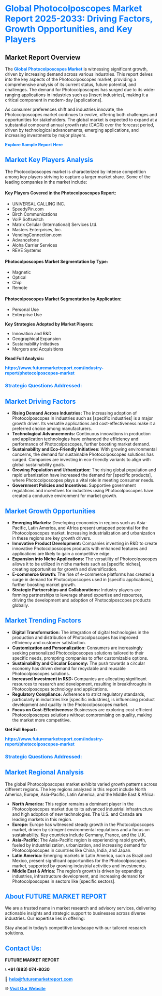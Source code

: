 <h1 style="color: #007BFF;">Global Photocolposcopes Market Report 2025-2033: Driving Factors, Growth Opportunities, and Key Players</h1>

<section id="overview">
<h2>Market Report Overview</h2>
<p>The <a href="https://www.futuremarketreport.com/industry-report/photocolposcopes-market" style="color: #007BFF; text-decoration: none;"><strong>Global Photocolposcopes Market</strong></a> is witnessing significant growth, driven by increasing demand across various industries. This report delves into the key aspects of the Photocolposcopes market, providing a comprehensive analysis of its current status, future potential, and challenges. The demand for Photocolposcopes has surged due to its wide-ranging applications in industries such as [insert industries], making it a critical component in modern-day [applications].</p>
<p>As consumer preferences shift and industries innovate, the Photocolposcopes market continues to evolve, offering both challenges and opportunities for stakeholders. The global market is expected to expand at a substantial compound annual growth rate (CAGR) over the forecast period, driven by technological advancements, emerging applications, and increasing investments by major players.</p>
</section>

<section id="overview">
<p><a href="https://www.futuremarketreport.com/request-sample/reportId=35399" style="color: #007BFF; text-decoration: none;"><strong>Explore Sample Report Here</strong></a></p>
</section>

<section id="key-players">
<h2 style="color: #007BFF;">Market Key Players Analysis</h2>
<p>The Photocolposcopes market is characterized by intense competition among key players striving to capture a larger market share. Some of the leading companies in the market include:</p>
<h4>Key Players Covered in the Photocolposcopes Report:</h4>
<ul><li>UNIVERSAL CALLING INC.</li><li>SpeedyPin.com</li><li>Birch Communications</li><li>VoIP Softswitch</li><li>Matrix Cellular (International) Services Ltd.</li><li>Masters Enterprises, Inc.</li><li>VendingConnection.com</li><li>Advancefone</li><li>Aloha Carrier Services</li><li>REVE Systems</li></ul>
<h4>Photocolposcopes Market Segmentation by Type:</h4>
<ul><li>Magnetic</li><li>Optical</li><li>Chip</li><li>Remote</li></ul>

<h4>Photocolposcopes Market Segmentation by Application:</h4>
<ul><li>Personal Use</li><li>Enterprise Use</li></ul>
<p><strong>Key Strategies Adopted by Market Players:</strong></p>
<ul>
<li>Innovation and R&D</li>
<li>Geographical Expansion</li>
<li>Sustainability Initiatives</li>
<li>Mergers and Acquisitions</li>
</ul>
</section>

<section>
<p><strong>Read Full Analysis: </strong></p><a href="https://www.futuremarketreport.com/industry-report/photocolposcopes-market" style="color: #007BFF; text-decoration: none;"><strong>https://www.futuremarketreport.com/industry-report/photocolposcopes-market</strong></a>
<h3 style="color: #007BFF;">Strategic Questions Addressed:</h3>
</section>

<section id="driving-factors">
<h2 style="color: #007BFF;">Market Driving Factors</h2>
<ul>
<li><strong>Rising Demand Across Industries:</strong> The increasing adoption of Photocolposcopes in industries such as [specific industries] is a major growth driver. Its versatile applications and cost-effectiveness make it a preferred choice among manufacturers.</li>
<li><strong>Technological Advancements:</strong> Continuous innovations in production and application technologies have enhanced the efficiency and performance of Photocolposcopes, further boosting market demand.</li>
<li><strong>Sustainability and Eco-Friendly Initiatives:</strong> With growing environmental concerns, the demand for sustainable Photocolposcopes solutions has surged. Companies are investing in eco-friendly variants to align with global sustainability goals.</li>
<li><strong>Growing Population and Urbanization:</strong> The rising global population and rapid urbanization have increased the demand for [specific products], where Photocolposcopes plays a vital role in meeting consumer needs.</li>
<li><strong>Government Policies and Incentives:</strong> Supportive government regulations and incentives for industries using Photocolposcopes have created a conducive environment for market growth.</li>
</ul>
</section>

<section id="growth-opportunities">
<h2 style="color: #007BFF;">Market Growth Opportunities</h2>
<ul>
<li><strong>Emerging Markets:</strong> Developing economies in regions such as Asia-Pacific, Latin America, and Africa present untapped potential for the Photocolposcopes market. Increasing industrialization and urbanization in these regions are key growth drivers.</li>
<li><strong>Innovative Product Development:</strong> Companies investing in R&D to create innovative Photocolposcopes products with enhanced features and applications are likely to gain a competitive edge.</li>
<li><strong>Expansion into Niche Applications:</strong> The versatility of Photocolposcopes allows it to be utilized in niche markets such as [specific niches], creating opportunities for growth and diversification.</li>
<li><strong>E-commerce Growth:</strong> The rise of e-commerce platforms has created a surge in demand for Photocolposcopes used in [specific applications], further boosting market growth.</li>
<li><strong>Strategic Partnerships and Collaborations:</strong> Industry players are forming partnerships to leverage shared expertise and resources, driving the development and adoption of Photocolposcopes products globally.</li>
</ul>
</section>

<section id="trending-factors">
<h2 style="color: #007BFF;">Market Trending Factors</h2>
<ul>
<li><strong>Digital Transformation:</strong> The integration of digital technologies in the production and distribution of Photocolposcopes has improved efficiency and customer satisfaction.</li>
<li><strong>Customization and Personalization:</strong> Consumers are increasingly seeking personalized Photocolposcopes solutions tailored to their specific needs, prompting companies to offer customizable options.</li>
<li><strong>Sustainability and Circular Economy:</strong> The push towards a circular economy has driven demand for recyclable and reusable Photocolposcopes solutions.</li>
<li><strong>Increased Investment in R&D:</strong> Companies are allocating significant resources to research and development, resulting in breakthroughs in Photocolposcopes technology and applications.</li>
<li><strong>Regulatory Compliance:</strong> Adherence to strict regulatory standards, particularly in industries like [specific industries], is influencing product development and quality in the Photocolposcopes market.</li>
<li><strong>Focus on Cost-Effectiveness:</strong> Businesses are exploring cost-efficient Photocolposcopes solutions without compromising on quality, making the market more competitive.</li>
</ul>
</section>

<section>
<p><strong>Get Full Report: </strong></p><a href="https://www.futuremarketreport.com/industry-report/photocolposcopes-market" style="color: #007BFF; text-decoration: none;"><strong>https://www.futuremarketreport.com/industry-report/photocolposcopes-market</strong></a>
<h3 style="color: #007BFF;">Strategic Questions Addressed:</h3>
</section>


<section id="regional-analysis">
<h2 style="color: #007BFF;">Market Regional Analysis</h2>
<p>The global Photocolposcopes market exhibits varied growth patterns across different regions. The key regions analyzed in this report include North America, Europe, Asia-Pacific, Latin America, and the Middle East & Africa:</p>
<ul>
<li><strong>North America:</strong> This region remains a dominant player in the Photocolposcopes market due to its advanced industrial infrastructure and high adoption of new technologies. The U.S. and Canada are leading markets in this region.</li>
<li><strong>Europe:</strong> Europe has witnessed steady growth in the Photocolposcopes market, driven by stringent environmental regulations and a focus on sustainability. Key countries include Germany, France, and the U.K.</li>
<li><strong>Asia-Pacific:</strong> The Asia-Pacific region is experiencing rapid growth, fueled by industrialization, urbanization, and increasing demand for Photocolposcopes in countries like China, India, and Japan.</li>
<li><strong>Latin America:</strong> Emerging markets in Latin America, such as Brazil and Mexico, present significant opportunities for the Photocolposcopes market, supported by growing industrial activities and investments.</li>
<li><strong>Middle East & Africa:</strong> The region’s growth is driven by expanding industries, infrastructure development, and increasing demand for Photocolposcopes in sectors like [specific sectors].</li>
</ul>
</section>

<footer>
<h2 style="color: #007BFF;">About FUTURE MARKET REPORT</h2>
<p>We are a trusted name in market research and advisory services, delivering actionable insights and strategic support to businesses across diverse industries. Our expertise lies in offering:</p>

<p>Stay ahead in today’s competitive landscape with our tailored research solutions.</p>

<h2 style="color: #007BFF;">Contact Us:</h2>
<p><strong>FUTURE MARKET REPORT</strong></p>
<p>📞 <strong>+91 (883) 074-8030</strong></p>
<p>📧 <strong><a href="mailto:help@futuremarketreport.com" style="color: #007BFF;">help@futuremarketreport.com</a></strong></p>
<p>🌐 <strong><a href="https://www.futuremarketreport.com/" style="color: #007BFF;">Visit Our Website</a></strong></p>
</footer>
